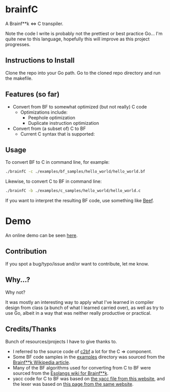 # brainfC

A Brainf\*\*k &lt;=&gt; C transpiler.

Note the code I write is probably not the prettiest or best practice Go... I'm quite new to this language, hopefully this will improve as this project progresses.

## Instructions to Install

Clone the repo into your Go path.  Go to the cloned repo directory and run the makefile.

## Features (so far)

* Convert from BF to somewhat optimized (but not really) C code
	* Optimizations include:
		* Peephole optimization
		* Duplicate instruction optimization
* Convert from (a subset of) C to BF
	* Current C syntax that is supported:

## Usage

To convert BF to C in command line, for example:
```bash
./brainfC -c ./examples/bf_samples/hello_world/hello_world.bf
```

Likewise, to convert C to BF in command line:
```bash
./brainfC -b ./examples/c_samples/hello_world/hello_world.c
```
If you want to interpret the resulting BF code, use something like [Beef](https://kiyuko.org/software/beef).


# Demo

An online demo can be seen [here](https://clementtsang.github.io/brainfC/).

## Contribution
If you spot a bug/typo/issue and/or want to contribute, let me know.

## Why...?

Why not?

It was mostly an interesting way to apply what I've learned in compiler design from class (a bunch of what I learned carried over), as well as try to use Go, albeit in a way that was neither really productive or practical.

## Credits/Thanks
Bunch of resources/projects I have to give thanks to.

* I referred to the source code of [c2bf](https://github.com/arthaud/c2bf) a lot for the C =&gt; component.
* Some BF code samples in the [examples](./examples) directory was sourced from the [Brainf\*\*k Wikipedia article](https://en.wikipedia.org/wiki/Brainfuck).
* Many of the BF algorithms used for converting from C to BF were sourced from the [Esolangs wiki for Brainf\*\*k](https://esolangs.org/wiki/Brainfuck_algorithms).
* yacc code for C to BF was based on [the yacc file from this website](http://www.quut.com/c/ANSI-C-grammar-y.html), and the lexer was based on [this page from the same website](http://www.quut.com/c/ANSI-C-grammar-l-2011.html). 
